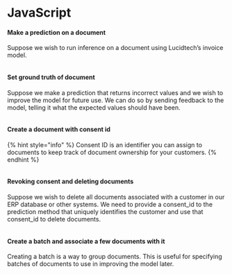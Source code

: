 # JavaScript

#### Make a prediction on a document

Suppose we wish to run inference on a document using Lucidtech’s invoice model.

```javascript
```

#### Set ground truth of document

Suppose we make a prediction that returns incorrect values and we wish to improve the model for future use. We can 
do so by sending feedback to the model, telling it what the expected values should have been.

```javascript
```

#### Create a document with consent id

{% hint style="info" %}
Consent ID is an identifier you can assign to documents to keep track of document ownership for your customers.
{% endhint %}

```javascript
```

#### Revoking consent and deleting documents

Suppose we wish to delete all documents associated with a customer in our ERP database or other systems. We need 
to provide a consent_id to the prediction method that uniquely identifies the customer and use that consent_id to 
delete documents.

```javascript
```

#### Create a batch and associate a few documents with it

Creating a batch is a way to group documents. This is useful for specifying batches of documents to use in improving 
the model later.

```javascript
```

